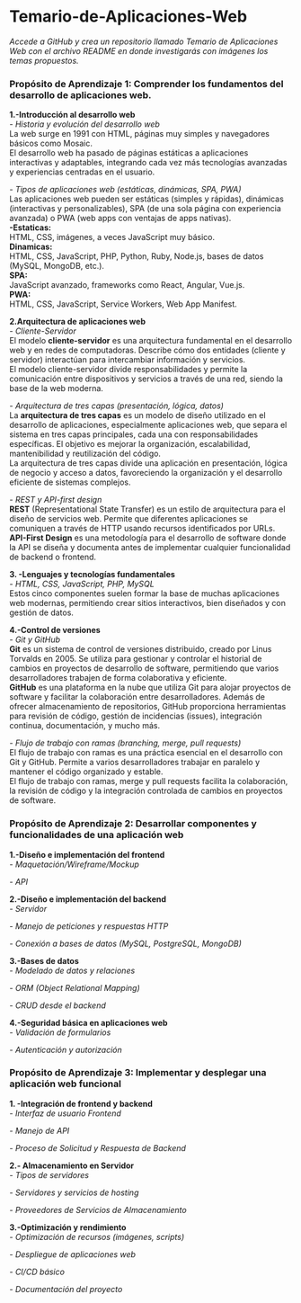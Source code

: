# Temario-de-Aplicaciones-Web
*Accede a GitHub y crea un repositorio llamado Temario de Aplicaciones Web con el archivo README en donde investigarás con imágenes los temas propuestos.*  

### Propósito de Aprendizaje 1: Comprender los fundamentos del desarrollo de aplicaciones web.  
  
**1.-Introducción al desarrollo web**  
*- Historia y evolución del desarrollo web*  
La web surge en 1991 con HTML, páginas muy simples y navegadores básicos como Mosaic.  
El desarrollo web ha pasado de páginas estáticas a aplicaciones interactivas y adaptables, integrando cada vez más tecnologías avanzadas y experiencias centradas en el usuario.  

*- Tipos de aplicaciones web (estáticas, dinámicas, SPA, PWA)*  
Las aplicaciones web pueden ser estáticas (simples y rápidas), dinámicas (interactivas y personalizables), SPA (de una sola página con experiencia avanzada) o PWA (web apps con ventajas de apps nativas).  
**-Estaticas:**  
 HTML, CSS, imágenes, a veces JavaScript muy básico.  
**Dinamicas:**  
  HTML, CSS, JavaScript, PHP, Python, Ruby, Node.js, bases de datos (MySQL, MongoDB, etc.).  
**SPA:**  
 JavaScript avanzado, frameworks como React, Angular, Vue.js.  
**PWA:**  
 HTML, CSS, JavaScript, Service Workers, Web App Manifest.  

**2.Arquitectura de aplicaciones web**  
*- Cliente-Servidor*  
El modelo **cliente-servidor** es una arquitectura fundamental en el desarrollo web y en redes de computadoras. Describe cómo dos entidades (cliente y servidor) interactúan para intercambiar información y servicios.  
El modelo cliente-servidor divide responsabilidades y permite la comunicación entre dispositivos y servicios a través de una red, siendo la base de la web moderna.  

*- Arquitectura de tres capas (presentación, lógica, datos)*  
La **arquitectura de tres capas** es un modelo de diseño utilizado en el desarrollo de aplicaciones, especialmente aplicaciones web, que separa el sistema en tres capas principales, cada una con responsabilidades específicas. El objetivo es mejorar la organización, escalabilidad, mantenibilidad y reutilización del código.  
La arquitectura de tres capas divide una aplicación en presentación, lógica de negocio y acceso a datos, favoreciendo la organización y el desarrollo eficiente de sistemas complejos.  

*- REST y API-first design*  
**REST** (Representational State Transfer) es un estilo de arquitectura para el diseño de servicios web. Permite que diferentes aplicaciones se comuniquen a través de HTTP usando recursos identificados por URLs.  
**API-First Design** es una metodología para el desarrollo de software donde la API se diseña y documenta antes de implementar cualquier funcionalidad de backend o frontend.  

**3. -Lenguajes y tecnologías fundamentales**  
*- HTML, CSS, JavaScript, PHP, MySQL*  
Estos cinco componentes suelen formar la base de muchas aplicaciones web modernas, permitiendo crear sitios interactivos, bien diseñados y con gestión de datos.  

**4.-Control de versiones**  
*- Git y GitHub*  
**Git** es un sistema de control de versiones distribuido, creado por Linus Torvalds en 2005. Se utiliza para gestionar y controlar el historial de cambios en proyectos de desarrollo de software, permitiendo que varios desarrolladores trabajen de forma colaborativa y eficiente.  
**GitHub** es una plataforma en la nube que utiliza Git para alojar proyectos de software y facilitar la colaboración entre desarrolladores. Además de ofrecer almacenamiento de repositorios, GitHub proporciona herramientas para revisión de código, gestión de incidencias (issues), integración continua, documentación, y mucho más.  

*- Flujo de trabajo con ramas (branching, merge, pull requests)*  
El flujo de trabajo con ramas es una práctica esencial en el desarrollo con Git y GitHub. Permite a varios desarrolladores trabajar en paralelo y mantener el código organizado y estable.  
El flujo de trabajo con ramas, merge y pull requests facilita la colaboración, la revisión de código y la integración controlada de cambios en proyectos de software.  

### Propósito de Aprendizaje 2: Desarrollar componentes y funcionalidades de una aplicación web  
**1.-Diseño e implementación del frontend**  
*- Maquetación/Wireframe/Mockup*  

*- API*

**2.-Diseño e implementación del backend**  
*- Servidor*  

*- Manejo de peticiones y respuestas HTTP*  

*- Conexión a bases de datos (MySQL, PostgreSQL, MongoDB)*  

**3.-Bases de datos**  
*- Modelado de datos y relaciones*  

*- ORM (Object Relational Mapping)*  

*- CRUD desde el backend*  

**4.-Seguridad básica en aplicaciones web**  
*- Validación de formularios*  

*- Autenticación y autorización*  

### Propósito de Aprendizaje 3: Implementar y desplegar una aplicación web funcional  
**1. -Integración de frontend y backend**  
*- Interfaz de usuario Frontend*  

*- Manejo de API*  

*- Proceso de Solicitud y Respuesta de Backend*  

**2.- Almacenamiento en Servidor**  
*- Tipos de servidores*  

*- Servidores y servicios de hosting*  

*- Proveedores de Servicios de Almacenamiento*  

**3.-Optimización y rendimiento**  
*- Optimización de recursos (imágenes, scripts)*  

*- Despliegue de aplicaciones web*  

*- CI/CD básico*  

*- Documentación del proyecto*  
